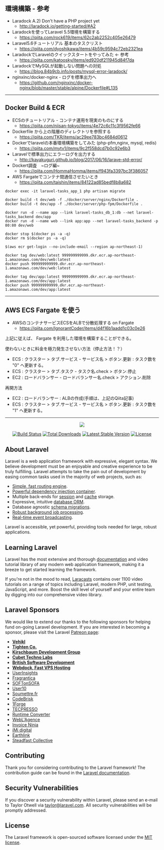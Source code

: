 ## 環境構築 - 参考

- Laradock A.2) Don’t have a PHP project yet
    - http://laradock.io/getting-started/#A2
- Laradockを使ってLaravel 5.5環境を構築する
    - https://qiita.com/rock619/items/62c2ab2252c405e26479
- Laravel5.6チュートリアル 基本のタスクリスト
    - https://qiita.com/dyoshikawa/items/4b59c9594c72eb2321ea
- LaradockでLaravelのクイックスタートをやってみた <- 参考
    - https://qiita.com/katoosky/items/ed920df211945d84f7da
- LaradockでMySQLが起動しない問題への対処
    - https://blog.84b9cb.info/posts/mysql-error-laradock/
- nginxinc/docker-nginx - ログを標準出力へ
    - https://github.com/nginxinc/docker-nginx/blob/master/stable/alpine/Dockerfile#L135

------

## Docker Build & ECR

- ECSのチュートリアル - コンテナ運用を現実のものにする
    - https://qiita.com/niisan-tokyo/items/4e72c6c11c3f9562fe66
- Dockerfile から上の階層のディレクトリを参照する
    - https://qiita.com/TKR/items/ac29ee783bc4684d0612
- Dockerでlaravelの本番環境構築をしてみた (php-pfm,nginx, mysql, redis)
    - https://qiita.com/mytv1/items/9c2f558dcd7b0c92e6b3
- Laravelで標準出力にエラーログを出力する
    - http://kayakuguri.github.io/blog/2017/06/16/larave-std-error/
- Dockert調査　~ログ編~
    - https://qiita.com/HommaHomma/items/f943fa3397bc3f386057
- AWS Fargateでコンテナ間通信させたいとき
    - https://qiita.com/taishin/items/84122ad85bedf8b8a682


```
docker exec -it laravel-tasks_app_1 php artisan migrate

docker build -t dev/web -f ./docker/server/nginx/Dockerfile .
docker build -t dev/app -f ./docker/server/php-fpm/Dockerfile .

docker run -d --name app --link laravel-tasks_db_1:db --net laravel-tasks_backend dev/app
docker run -d --name web --link app:app --net laravel-tasks_backend -p 80:80 dev/web

docker stop $(docker ps -a -q)
docker rm $(docker ps -a -q)
```

```
$(aws ecr get-login --no-include-email --region ap-northeast-1)

docker tag dev/web:latest 999999999999.dkr.ecr.ap-northeast-1.amazonaws.com/dev/web:latest
docker push 999999999999.dkr.ecr.ap-northeast-1.amazonaws.com/dev/web:latest

docker tag dev/app:latest 999999999999.dkr.ecr.ap-northeast-1.amazonaws.com/dev/app:latest
docker push 999999999999.dkr.ecr.ap-northeast-1.amazonaws.com/dev/app:latest
```

------

## AWS ECS Fargate を使う

- AWSのコンテナサービスECSをALBで分散処理する on Fargate
    - https://qiita.com/IgnorantCoder/items/d4f16b1aadd1c03c0e26
    
上記に従えば、 Fargate を利用した環境を構築することができる。

使わないときに料金を極力発生させない方法（停止方法！？）

- ECS : クラスター > タブ.サービス - サービス名 > ボタン.更新 : タスク数を "0" へ更新する。
- ECS : クラスター > タブ.タスク - タスク名.check > ボタン.停止
- EC2 : ロードバランサー - ロードバランサー名.check > アクション.削除

再開方法

- EC2 : ロードバランサー : ALBの作成(手順は、上記のQiita記事)
- ECS : クラスター > タブ.サービス - サービス名 > ボタン.更新 : タスク数を "1" へ更新する。

------

<p align="center"><img src="https://laravel.com/assets/img/components/logo-laravel.svg"></p>

<p align="center">
<a href="https://travis-ci.org/laravel/framework"><img src="https://travis-ci.org/laravel/framework.svg" alt="Build Status"></a>
<a href="https://packagist.org/packages/laravel/framework"><img src="https://poser.pugx.org/laravel/framework/d/total.svg" alt="Total Downloads"></a>
<a href="https://packagist.org/packages/laravel/framework"><img src="https://poser.pugx.org/laravel/framework/v/stable.svg" alt="Latest Stable Version"></a>
<a href="https://packagist.org/packages/laravel/framework"><img src="https://poser.pugx.org/laravel/framework/license.svg" alt="License"></a>
</p>

## About Laravel

Laravel is a web application framework with expressive, elegant syntax. We believe development must be an enjoyable and creative experience to be truly fulfilling. Laravel attempts to take the pain out of development by easing common tasks used in the majority of web projects, such as:

- [Simple, fast routing engine](https://laravel.com/docs/routing).
- [Powerful dependency injection container](https://laravel.com/docs/container).
- Multiple back-ends for [session](https://laravel.com/docs/session) and [cache](https://laravel.com/docs/cache) storage.
- Expressive, intuitive [database ORM](https://laravel.com/docs/eloquent).
- Database agnostic [schema migrations](https://laravel.com/docs/migrations).
- [Robust background job processing](https://laravel.com/docs/queues).
- [Real-time event broadcasting](https://laravel.com/docs/broadcasting).

Laravel is accessible, yet powerful, providing tools needed for large, robust applications.

## Learning Laravel

Laravel has the most extensive and thorough [documentation](https://laravel.com/docs) and video tutorial library of any modern web application framework, making it a breeze to get started learning the framework.

If you're not in the mood to read, [Laracasts](https://laracasts.com) contains over 1100 video tutorials on a range of topics including Laravel, modern PHP, unit testing, JavaScript, and more. Boost the skill level of yourself and your entire team by digging into our comprehensive video library.

## Laravel Sponsors

We would like to extend our thanks to the following sponsors for helping fund on-going Laravel development. If you are interested in becoming a sponsor, please visit the Laravel [Patreon page](https://patreon.com/taylorotwell):

- **[Vehikl](https://vehikl.com/)**
- **[Tighten Co.](https://tighten.co)**
- **[Kirschbaum Development Group](https://kirschbaumdevelopment.com)**
- **[Cubet Techno Labs](https://cubettech.com)**
- **[British Software Development](https://www.britishsoftware.co)**
- **[Webdock, Fast VPS Hosting](https://www.webdock.io/en)**
- [UserInsights](https://userinsights.com)
- [Fragrantica](https://www.fragrantica.com)
- [SOFTonSOFA](https://softonsofa.com/)
- [User10](https://user10.com)
- [Soumettre.fr](https://soumettre.fr/)
- [CodeBrisk](https://codebrisk.com)
- [1Forge](https://1forge.com)
- [TECPRESSO](https://tecpresso.co.jp/)
- [Runtime Converter](http://runtimeconverter.com/)
- [WebL'Agence](https://weblagence.com/)
- [Invoice Ninja](https://www.invoiceninja.com)
- [iMi digital](https://www.imi-digital.de/)
- [Earthlink](https://www.earthlink.ro/)
- [Steadfast Collective](https://steadfastcollective.com/)

## Contributing

Thank you for considering contributing to the Laravel framework! The contribution guide can be found in the [Laravel documentation](https://laravel.com/docs/contributions).

## Security Vulnerabilities

If you discover a security vulnerability within Laravel, please send an e-mail to Taylor Otwell via [taylor@laravel.com](mailto:taylor@laravel.com). All security vulnerabilities will be promptly addressed.

## License

The Laravel framework is open-sourced software licensed under the [MIT license](https://opensource.org/licenses/MIT).
